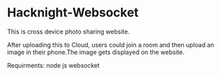 # Hacknight-Websocket
This is cross device photo sharing website.

After uploading this to Cloud, users could join a room and then upload an image in their phone.The image gets displayed on the website.

Requirments:
node js
websocket
